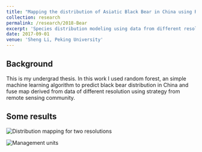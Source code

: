 ```yaml
---
title: "Mapping the distribution of Asiatic Black Bear in China using Random Forest and Map Fusion Technique"
collection: research
permalink: /research/2018-Bear
excerpt: 'Species distribution modeling using data from different resolution'
date: 2017-09-01
venue: 'Sheng Li, Peking University'
---
```


## Background
This is my undergrad thesis. In this work I used random forest, an simple machine learning algorithm to predict black bear distribution in China and fuse map derived from data of different resolution using strategy from remote sensing community.

## Some results

![Distribution mapping for two resolutions](http://YunyiShen.github.io/files/Research_figs/ABB/prob_maps.jpg)

![Management units](http://YunyiShen.github.io/files/Research_figs/ABB/unit_maps.jpg)
